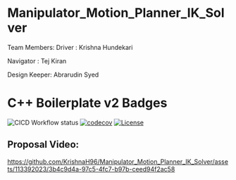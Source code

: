# Manipulator_Motion_Planner_IK_Solver

Team Members:
Driver       : Krishna Hundekari

Navigator    : Tej Kiran

Design Keeper: Abrarudin Syed

# C++ Boilerplate v2 Badges
![CICD Workflow status](https://github.com/KrishnaH96/Manipulator_Motion_Planner_IK_Solver/actions/workflows/run-unit-test-and-upload-codecov.yml/badge.svg) [![codecov](https://codecov.io/gh/KrishnaH96/Manipulator_Motion_Planner_IK_Solver/branch/main/graph/badge.svg)](https://codecov.io/gh/KrishnaH96/Manipulator_Motion_Planner_IK_Solver) [![License](https://img.shields.io/badge/license-MIT-blue.svg)](LICENSE)


## Proposal Video:

https://github.com/KrishnaH96/Manipulator_Motion_Planner_IK_Solver/assets/113392023/3b4c9d4a-97c5-4fc7-b97b-ceed94f2ac58

